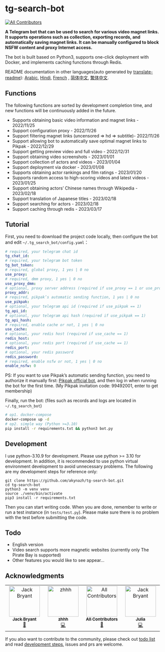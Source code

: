 # tg-search-bot

<!-- ALL-CONTRIBUTORS-BADGE:START - Do not remove or modify this section -->

[![All Contributors](https://img.shields.io/badge/all_contributors-4-orange.svg?style=flat-square)](#contributors-)

<!-- ALL-CONTRIBUTORS-BADGE:END -->

**A Telegram bot that can be used to search for various video magnet links. It supports operations such as collection, exporting records, and automatically saving magnet links. It can be manually configured to block NSFW content and proxy Internet access.**

The bot is built based on Python3, supports one-click deployment with Docker, and implements caching functions through Redis.

README documentation in other languages(auto generated by [translate-readme](https://github.com/dephraiim/translate-readme)): [Arabic](./README.ar.md), [Hindi](./README.hi.md), [French](./README.fr.md)
, [简体中文](./README.zh-CN.md), [繁体中文](./README.zh-TW.md).

## Functions

The following functions are sorted by development completion time, and new functions will be continuously added in the future.

- Supports obtaining basic video information and magnet links - 2022/11/25
- Support configuration proxy - 2022/11/26
- Support filtering magnet links (uncensored => hd => subtitle)- 2022/11/26
- Support allowing bot to automatically save optimal magnet links to Pikpak - 2022/12/29
- Support getting preview video and full video - 2022/12/31
- Support obtaining video screenshots - 2023/01/01
- Support collection of actors and videos - 2023/01/04
- Support deployment via docker - 2023/01/08
- Supports obtaining actor rankings and film ratings - 2023/01/20
- Supports random access to high-scoring videos and latest videos - 2023/01/25
- Support obtaining actors’ Chinese names through Wikipedia - 2023/02/18
- Support translation of Japanese titles - 2023/02/18
- Support searching for actors - 2023/02/18
- Support caching through redis - 2023/03/17

## Tutorial

First, you need to download the project code locally, then configure the bot and edit `~/.tg_search_bot/config.yaml`：

```yaml
# required, your telegram chat id
tg_chat_id:
# required, your telegram bot token
tg_bot_token:
# required, global proxy, 1 yes | 0 no
use_proxy:
# required, dmm proxy, 1 yes | 0 no
use_proxy_dmm:
# optional, proxy server address (required if use_proxy == 1 or use_proxy_dmm == 1)
proxy_addr:
# required, pikpak’s automatic sending function, 1 yes | 0 no
use_pikpak:
# optional, your telegram api id (required if use_pikpak == 1)
tg_api_id:
# optional, your telegram api hash (required if use_pikpak == 1)
tg_api_hash:
# required, enable cache or not, 1 yes | 0 no
use_cache:
# optional, your redis host (required if use_cache == 1)
redis_host:
# optional, your redis port (required if use_cache == 1)
redis_port:
# optional, your redis password
redis_password:
# required, enable nsfw or not, 1 yes | 0 no
enable_nsfw: 0
```

PS: If you want to use Pikpak’s automatic sending function, you need to authorize it manually first: [Pikpak official bot](https://t.me/PikPak6_Bot), and then log in when running the bot for the first time. (My Pikpak invitation code: 99492001, enter to get membership)

Finally, run the bot: (files such as records and logs are located in `~/.tg_search_bot`)

```sh
# op1. docker-compose
docker-compose up -d
# op2. simple way (Python >=3.10)
pip install -r requirements.txt && python3 bot.py
```

## Development

I use python-3.10.9 for development. Please use python >= 3.10 for development. In addition, it is recommended to use python virtual environment development to avoid unnecessary problems. The following are my development steps for reference only:

```shell
git clone https://github.com/akynazh/tg-search-bot.git
cd tg-search-bot
python3 -m venv venv
source ./venv/bin/activate
pip3 install -r requirements.txt
```

Then you can start writing code. When you are done, remember to write or run a test instance (in `tests/test.py`). Please make sure there is no problem with the test before submitting the code.

## Todo

- English version
- Video search supports more magnetic websites (currently only The Pirate Bay is supported)
- Other features you would like to see appear...

## Acknowledgments

<!-- ALL-CONTRIBUTORS-LIST:START - Do not remove or modify this section -->

<!-- prettier-ignore-start -->

<!-- markdownlint-disable -->

<table>
  <tbody>
    <tr>
      <td align="center" valign="top" width="14.28%"><a href="https://akynazh.site"><img src="https://avatars.githubusercontent.com/u/78672905?v=4?s=100" width="100px;" alt="Jack Bryant"/><br /><sub><b>Jack Bryant</b></sub></a><br /><a href="#maintenance-akynazh" title="Maintenance">🚧</a></td>
      <td align="center" valign="top" width="14.28%"><a href="https://github.com/z-hhh"><img src="https://avatars.githubusercontent.com/u/8455958?v=4?s=100" width="100px;" alt="zhhh"/><br /><sub><b>zhhh</b></sub></a><br /><a href="https://github.com/akynazh/tg-search-bot/commits?author=z-hhh" title="Code">💻</a></td>
      <td align="center" valign="top" width="14.28%"><a href="https://allcontributors.org"><img src="https://avatars.githubusercontent.com/u/46410174?v=4?s=100" width="100px;" alt="All Contributors"/><br /><sub><b>All Contributors</b></sub></a><br /><a href="https://github.com/akynazh/tg-search-bot/commits?author=all-contributors" title="Documentation">📖</a></td>
      <td align="center" valign="top" width="14.28%"><a href="https://github.com/JackBryant286"><img src="https://avatars.githubusercontent.com/u/113345781?v=4?s=100" width="100px;" alt="Jack Bryant"/><br /><sub><b>Julia</b></sub></a><br /><a href="https://github.com/akynazh/tg-search-bot/commits?author=JackBryant286" title="Code">💻</a></td>
    </tr>
  </tbody>
</table>

<!-- markdownlint-restore -->

<!-- prettier-ignore-end -->

<!-- ALL-CONTRIBUTORS-LIST:END -->

If you also want to contribute to the community, please check out [todo list](https://github.com/akynazh/tg-search-bot#TODO) and read [development steps](https://github.com/akynazh/tg-search-bot#Development), issues and prs are welcome.
